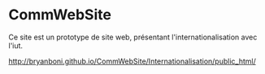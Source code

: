 # CommWebSite
Ce site est un prototype de site web, présentant l'internationalisation avec l'iut.

http://bryanboni.github.io/CommWebSite/Internationalisation/public_html/
